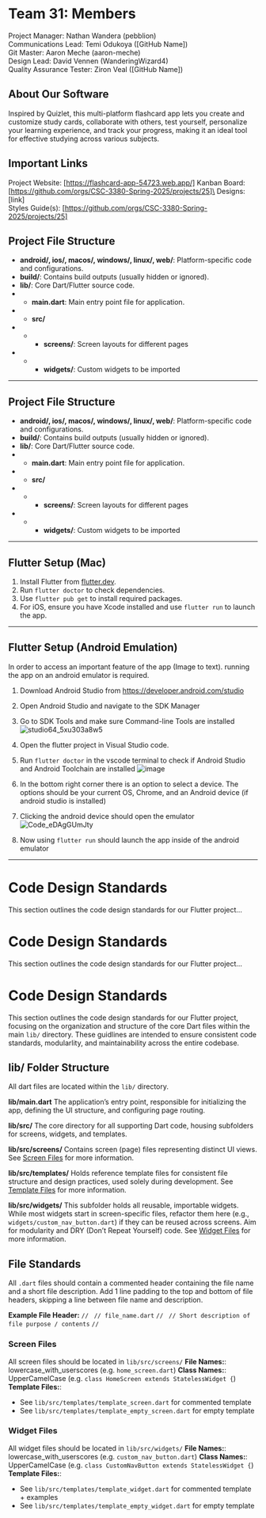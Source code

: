# Team 31: Members
Project Manager: Nathan Wandera (pebblion)\
Communications Lead: Temi Odukoya ([GitHub Name])\
Git Master: Aaron Meche (aaron-meche)\
Design Lead: David Vennen (WanderingWizard4)\
Quality Assurance Tester: Ziron Veal ([GitHub Name])

## About Our Software
Inspired by Quizlet, this multi-platform flashcard app lets you create and customize study cards, collaborate with others, test yourself, personalize your learning experience, and track your progress, making it an ideal tool for effective studying across various subjects.

## Important Links
Project Website: [https://flashcard-app-54723.web.app/]
Kanban Board: [https://github.com/orgs/CSC-3380-Spring-2025/projects/25]\
Designs: [link]\
Styles Guide(s): [https://github.com/orgs/CSC-3380-Spring-2025/projects/25]

## Project File Structure
- **android/, ios/, macos/, windows/, linux/, web/**: Platform-specific code and configurations.
- **build/**: Contains build outputs (usually hidden or ignored).
- **lib/**: Core Dart/Flutter source code.
- - **main.dart**: Main entry point file for application.
- - **src/**
- - - **screens/**: Screen layouts for different pages
- - - **widgets/**: Custom widgets to be imported

___

## Project File Structure
- **android/, ios/, macos/, windows/, linux/, web/**: Platform-specific code and configurations.
- **build/**: Contains build outputs (usually hidden or ignored).
- **lib/**: Core Dart/Flutter source code.
- - **main.dart**: Main entry point file for application.
- - **src/**
- - - **screens/**: Screen layouts for different pages
- - - **widgets/**: Custom widgets to be imported

---

## Flutter Setup (Mac)

1. Install Flutter from [flutter.dev](https://flutter.dev).
2. Run `flutter doctor` to check dependencies.
3. Use `flutter pub get` to install required packages.
4. For iOS, ensure you have Xcode installed and use `flutter run` to launch the app.

---
## Flutter Setup (Android Emulation)
In order to access an important feature of the app (Image to text). running the app on an android emulator is required.
1. Download Android Studio from https://developer.android.com/studio
2. Open Android Studio and navigate to the SDK Manager
3. Go to SDK Tools and make sure Command-line Tools are installed ![studio64_5xu303a8w5](https://github.com/user-attachments/assets/b0e168c6-1b3e-4a22-a016-3d4c363836e4)

4. Open the flutter project in Visual Studio code.
5. Run `flutter doctor` in the vscode terminal to check if Android Studio and Android Toolchain are installed ![image](https://github.com/user-attachments/assets/110a940c-6d2e-4144-a6f4-961c44eae691)

6. In the bottom right corner there is an option to select a device. The options should be your current OS, Chrome, and an Android device (if android studio is installed)
7. Clicking the android device should open the emulator ![Code_eDAgGUmJty](https://github.com/user-attachments/assets/1bb0b61a-f778-41cc-87df-afa3a578ccf4)
8. Now using `flutter run` should launch the app inside of the android emulator
   
---

# Code Design Standards
This section outlines the code design standards for our Flutter project...


# Code Design Standards
This section outlines the code design standards for our Flutter project...

# Code Design Standards
This section outlines the code design standards for our Flutter project, focusing on the organization and structure of the core Dart files within the main `lib/` directory. These guidlines are intended to ensure consistent code standards, modularlity, and maintainability across the entire codebase.


## lib/ Folder Structure
All dart files are located within the `lib/` directory.

**lib/main.dart**
The application’s entry point, responsible for initializing the app, defining the UI structure, and configuring page routing.

**lib/src/**
The core directory for all supporting Dart code, housing subfolders for screens, widgets, and templates.

**lib/src/screens/**
Contains screen (page) files representing distinct UI views. 
See [Screen Files](#screen-files) for more information.

**lib/src/templates/**
Holds reference template files for consistent file structure and design practices, used solely during development.
See [Template Files](#template-files) for more information.

**lib/src/widgets/**
This subfolder holds all reusable, importable widgets. While most widgets start in screen-specific files, refactor them here (e.g., `widgets/custom_nav_button.dart`) if they can be reused across screens. Aim for modularity and DRY (Don’t Repeat Yourself) code. 
See [Widget Files](#widget-files) for more information.


## File Standards
All `.dart` files should contain a commented header containing the file name and a short file description. Add 1 line padding to the top and bottom of file headers, skipping a line between file name and description.

**Example File Header:**
`// `
`// file_name.dart`
`// `
`// Short description of file purpose / contents`
`// `

### Screen Files
All screen files should be located in `lib/src/screens/`
**File Names:**: lowercase_with_userscores (e.g. `home_screen.dart`)
**Class Names:**: UpperCamelCase (e.g. `class HomeScreen extends StatelessWidget {`)
**Template Files:**: 
- See `lib/src/templates/template_screen.dart` for commented template
- See `lib/src/templates/template_empty_screen.dart` for empty template

### Widget Files
All widget files should be located in `lib/src/widgets/`
**File Names:**: lowercase_with_userscores (e.g. `custom_nav_button.dart`)
**Class Names:**: UpperCamelCase (e.g. `class CustomNavButton extends StatelessWidget {`)
**Template Files:**: 
- See `lib/src/templates/template_widget.dart` for commented template + examples
- See `lib/src/templates/template_empty_widget.dart` for empty template
